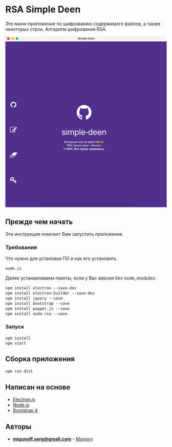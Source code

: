 # RSA Simple Deen

Это мини-приложение по шифрованию содержимого файлов, а также некоторых строк. Алгоритм шифрования RSA.

![Preview image](app/images/preview.png)

## Прежде чем начать

Эта инструкция поможет Вам запустить приложение

### Требования

Что нужно для установки ПО и как его установить

```
node.js
```

Далее устанавливаем пакеты, если у Вас версия без node_modules:
```
npm install electron --save-dev
npm install electron-builder --save-dev
npm install jquery --save
npm install bootstrap --save
npm install popper.js --save
npm install node-rsa --save
```

### Запуск

```
npm install
npm start
```

## Сборка приложения

```
npm run dist
```

## Написан на основе

* [Electron.js](https://electronjs.org/)
* [Node.js](https://nodejs.org/en/)
* [Bootstrap 4](https://getbootstrap.com/)

## Авторы

* **migunoff.serg@gmail.com** - [Munovv](https://github.com/Munovv)
